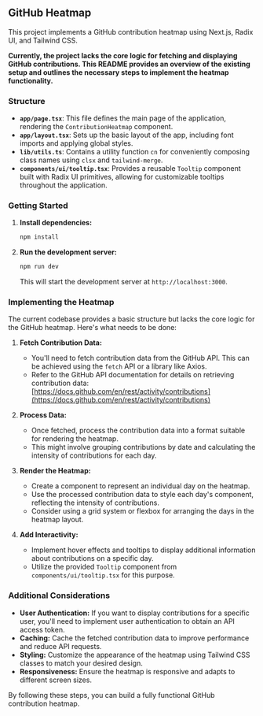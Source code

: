 ## GitHub Heatmap

This project implements a GitHub contribution heatmap using Next.js, Radix UI, and Tailwind CSS. 

**Currently, the project lacks the core logic for fetching and displaying GitHub contributions. This README provides an overview of the existing setup and outlines the necessary steps to implement the heatmap functionality.**

### Structure

- **`app/page.tsx`**: This file defines the main page of the application, rendering the `ContributionHeatmap` component.
- **`app/layout.tsx`**: Sets up the basic layout of the app, including font imports and applying global styles.
- **`lib/utils.ts`**: Contains a utility function `cn` for conveniently composing class names using `clsx` and `tailwind-merge`.
- **`components/ui/tooltip.tsx`**: Provides a reusable `Tooltip` component built with Radix UI primitives, allowing for customizable tooltips throughout the application.

### Getting Started

1. **Install dependencies:**

   ```bash
   npm install
   ```

2. **Run the development server:**

   ```bash
   npm run dev
   ```

   This will start the development server at `http://localhost:3000`.

### Implementing the Heatmap

The current codebase provides a basic structure but lacks the core logic for the GitHub heatmap. Here's what needs to be done:

1. **Fetch Contribution Data:**
   - You'll need to fetch contribution data from the GitHub API. This can be achieved using the `fetch` API or a library like Axios.
   - Refer to the GitHub API documentation for details on retrieving contribution data: [https://docs.github.com/en/rest/activity/contributions](https://docs.github.com/en/rest/activity/contributions)

2. **Process Data:**
   - Once fetched, process the contribution data into a format suitable for rendering the heatmap. 
   - This might involve grouping contributions by date and calculating the intensity of contributions for each day.

3. **Render the Heatmap:**
   - Create a component to represent an individual day on the heatmap.
   - Use the processed contribution data to style each day's component, reflecting the intensity of contributions.
   - Consider using a grid system or flexbox for arranging the days in the heatmap layout.

4. **Add Interactivity:**
   - Implement hover effects and tooltips to display additional information about contributions on a specific day. 
   - Utilize the provided `Tooltip` component from `components/ui/tooltip.tsx` for this purpose.

### Additional Considerations

- **User Authentication:** If you want to display contributions for a specific user, you'll need to implement user authentication to obtain an API access token.
- **Caching:** Cache the fetched contribution data to improve performance and reduce API requests.
- **Styling:** Customize the appearance of the heatmap using Tailwind CSS classes to match your desired design.
- **Responsiveness:** Ensure the heatmap is responsive and adapts to different screen sizes.

By following these steps, you can build a fully functional GitHub contribution heatmap. 
